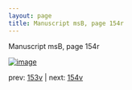 ```yaml
---
layout: page
title: Manuscript msB, page 154r
---
```


Manuscript msB, page 154r

[![image](http://www.homermultitext.org/iipsrv?OBJ=IIP,1.0&FIF=/project/homer/pyramidal/deepzoom/hmt/vbbifolio/v1/vb_153v_154r.tif&WID=100&CVT=JPEG)](http://www.homermultitext.org/ict2/?urn=urn:cite2:hmt:vbbifolio.v1:vb_153v_154r)

prev:  [153v](../153v) | next:  [154v](../154v)

